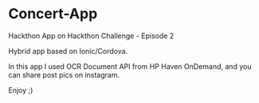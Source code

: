 # Concert-App
Hackthon App on Hackthon Challenge - Episode 2

Hybrid app based on Ionic/Cordova.

In this app I used OCR Document API from HP Haven OnDemand, and you can share post pics on instagram.

Enjoy ;)
